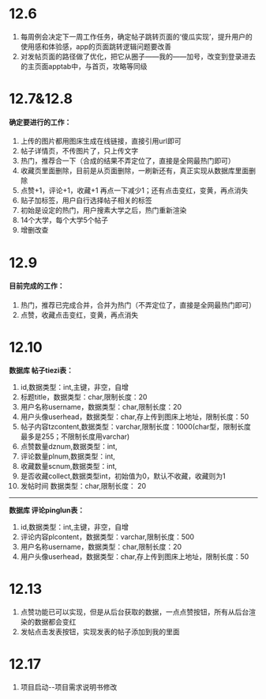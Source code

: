 # 12.6
1. 每周例会决定下一周工作任务，确定帖子跳转页面的‘傻瓜实现’，提升用户的使用感和体验感，app的页面跳转逻辑问题要改善
2. 对发帖页面的路径做了优化，把它从圈子——我的——加号，改变到登录进去的主页面apptab中，与首页，攻略等同级

# 12.7&12.8
#### 确定要进行的工作：
1. 上传的图片都用图床生成在线链接，直接引用url即可
2. 帖子详情页，不传图片了，只上传文字
3. 热门，推荐合一下（合成的结果不弄定位了，直接是全网最热门即可）
4. 收藏页里面删除，目前是从页面删除，一刷新还有，真正实现从数据库里面删除
5. 点赞+1，评论+1，收藏+1   再点一下减少1；还有点击变红，变黄，再点消失
6. 贴子加标签，用户自行选择帖子相关的标签
7. 初始是设定的热门，用户搜素大学之后，热门重新渲染
8. 14个大学，每个大学5个帖子
9. 增删改查

# 12.9
#### 目前完成的工作：
1. 热门，推荐已完成合并，合并为热门（不弄定位了，直接是全网最热门即可）
2. 点赞，收藏点击变红，变黄，再点消失

# 12.10
**数据库 帖子tiezi表：**
1. id,数据类型：int,主键，非空，自增
2. 标题title，数据类型：char,限制长度：20
3. 用户名称username，数据类型：char,限制长度：20
4. 用户头像userhead，数据类型：char,存上传到图床上地址，限制长度：50
5. 帖子内容tzcontent,数据类型：varchar,限制长度：1000(char型，限制长度最多是255；不限制长度用varchar)
6. 点赞数量dznum,数据类型：int,
7. 评论数量plnum,数据类型：int,
8. 收藏数量scnum,数据类型：int,
9. 是否收藏collect,数据类型int，初始值为0，默认不收藏，收藏则为1
10. 发帖时间 数据类型：char,限制长度： 20
***
**数据库 评论pinglun表：**
1. id,数据类型：int,主键，非空，自增
2. 评论内容plcontent，数据类型：varchar,限制长度：500
3. 用户名称username，数据类型：char,限制长度：20
4. 用户头像userhead，数据类型：char,存上传到图床上地址，限制长度：50

# 12.13
1. 点赞功能已可以实现，但是从后台获取的数据，一点点赞按钮，所有从后台渲染的数据都会变红
2. 发帖点击发表按钮，实现发表的帖子添加到我的里面
# 12.17
1. 项目启动--项目需求说明书修改
